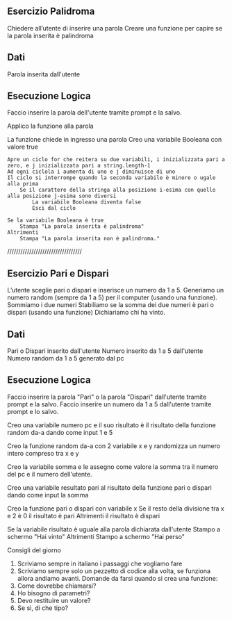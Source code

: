 ## Esercizio Palidroma
Chiedere all’utente di inserire una parola
Creare una funzione per capire se la parola inserita è palindroma

## Dati
Parola inserita dall'utente

## Esecuzione Logica
Faccio inserire la parola dell'utente tramite prompt e la salvo.

Applico la funzione alla parola

La funzione chiede in ingresso una parola
    Creo una variabile Booleana con valore true

    Apre un ciclo for che reitera su due variabili, i inizializzata pari a zero, e j inizializzata pari a string.length-1
    Ad ogni ciclola i aumenta di uno e j diminuisce di uno
    Il ciclo si interrompe quando la seconda variabile è minore o ugale alla prima
        Se il carattere della stringa alla posizione i-esima con quello alla posizione j-esima sono diversi
            La variabile Booleana diventa false
            Esci dal ciclo

    Se la variabile Booleana è true
        Stampa "La parola inserita è palindroma"
    Altrimenti
        Stampa "La parola inserita non è palindroma."


//////////////////////////////////
## Esercizio Pari e Dispari
L’utente sceglie pari o dispari e inserisce un numero da 1 a 5.
Generiamo un numero random (sempre da 1 a 5) per il computer (usando una funzione).
Sommiamo i due numeri
Stabiliamo se la somma dei due numeri è pari o dispari (usando una funzione)
Dichiariamo chi ha vinto.

## Dati
Pari o Dispari inserito dall'utente
Numero inserito da 1 a 5 dall'utente
Numero random da 1 a 5 generato dal pc

## Esecuzione Logica
Faccio inserire la parola "Pari" o la parola "Dispari" dall'utente tramite prompt e la salvo.
Faccio inserire un numero da 1 a 5 dall'utente tramite prompt e lo salvo.

Creo una variabile numero pc e il suo risultato è il risultato della funzione random da-a dando come input 1 e 5

Creo la funzione random da-a con 2 variabile x e y
    randomizza un numero intero compreso tra x e y

Creo la variabile somma e le assegno come valore la somma tra il numero del pc e il numero dell'utente.

Creo una variabile resultato pari al risultato della funzione pari o dispari dando come input la somma

Creo la funzione pari o dispari con variabile x
    Se il resto della divisione tra x e 2 è 0
        il risultato è pari
    Altrimenti
        il risultato è dispari

Se la variabile risultato è uguale alla parola dichiarata dall'utente
    Stampo a schermo "Hai vinto"
Altrimenti
    Stampo a schermo "Hai perso"



Consigli del giorno
1. Scriviamo sempre in italiano i passaggi che vogliamo fare
2. Scriviamo sempre solo un pezzetto di codice alla volta, se funziona allora andiamo avanti.
Domande da  farsi quando si crea una funzione:
1. Come dovrebbe chiamarsi?
2. Ho bisogno di parametri?
3. Devo restituire un valore?
4. Se sì, di che tipo?

